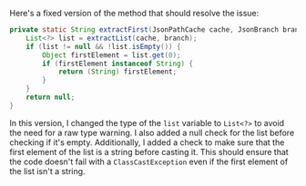 Here's a fixed version of the method that should resolve the issue:

```java
private static String extractFirst(JsonPathCache cache, JsonBranch branch) {
    List<?> list = extractList(cache, branch);
    if (list != null && !list.isEmpty()) {
        Object firstElement = list.get(0);
        if (firstElement instanceof String) {
            return (String) firstElement;
        }
    }
    return null;
}
```

In this version, I changed the type of the `list` variable to `List<?>` to avoid the need for a raw type warning. I also added a null check for the list before checking if it's empty. Additionally, I added a check to make sure that the first element of the list is a string before casting it. This should ensure that the code doesn't fail with a `ClassCastException` even if the first element of the list isn't a string.